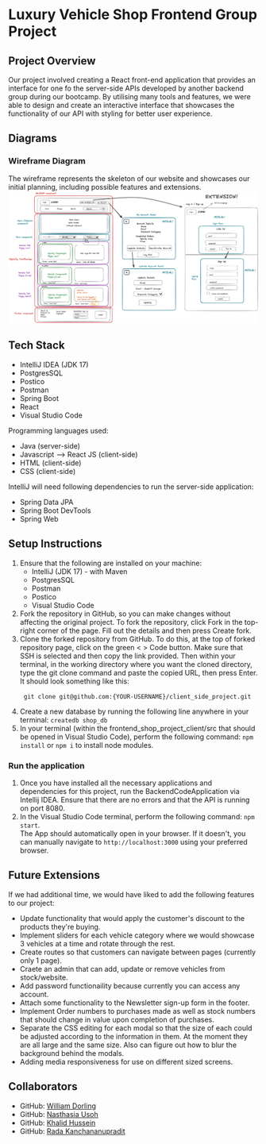 # Luxury Vehicle Shop Frontend Group Project


## Project Overview
Our project involved creating a React front-end application that provides an interface for one fo the server-side APIs developed by another backend group during our bootcamp.
By utilising many tools and features, we were able to design and create an interactive interface that showcases the functionality of our API with styling for better user experience.


## Diagrams
### Wireframe Diagram
The wireframe represents the skeleton of our website and showcases our initial planning, including possible features and extensions.
![Wireframe diagram](Wireframe.png)


## Tech Stack
* IntelliJ IDEA (JDK 17)
* PostgresSQL
* Postico
* Postman
* Spring Boot
* React
* Visual Studio Code

Programming languages used:
* Java (server-side)
* Javascript --> React JS (client-side)
* HTML (client-side)
* CSS (client-side)

IntelliJ will need following dependencies to run the server-side application:
* Spring Data JPA
* Spring Boot DevTools
* Spring Web


## Setup Instructions
1. Ensure that the following are installed on your machine:
   * IntelliJ (JDK 17) - with Maven
   * PostgresSQL
   * Postman
   * Postico
   * Visual Studio Code
2. Fork the repository in GitHub, so you can make changes without affecting the original project. To fork the repository, click Fork in the top-right corner of the page. Fill out the details and then press Create fork.
3. Clone the forked repository from GitHub. To do this, at the top of forked repository page, click on the green < > Code button. Make sure that SSH is selected and then copy the link provided. Then within your terminal, in the working directory where you want the cloned directory, type the git clone command and paste the copied URL, then press Enter. It should look something like this:
    <pre><code> git clone git@github.com:{YOUR-USERNAME}/client_side_project.git </code></pre>
4. Create a new database by running the following line anywhere in your terminal: `createdb shop_db`
5. In your terminal (within the frontend_shop_project_client/src that should be opened in Visual Studio Code), perform the following command: `npm install` or `npm i` to install node modules.

### Run the application
1. Once you have installed all the necessary applications and dependencies for this project, run the BackendCodeApplication via Intellij IDEA. Ensure that there are no errors and that the API is running on port 8080.
2. In the Visual Studio Code terminal, perform the following command: `npm start`. <br>
    The App should automatically open in your browser. If it doesn't, you can manually navigate to `http://localhost:3000` using your preferred browser.


## Future Extensions
If we had additional time, we would have liked to add the following features to our project:
* Update functionality that would apply the customer's discount to the products they're buying.
* Implement sliders for each vehicle category where we would showcase 3 vehicles at a time and rotate through the rest.
* Create routes so that customers can navigate between pages (currently only 1 page).
* Craete an admin that can add, update or remove vehicles from stock/website.
* Add password functionaility because currently you can access any account.
* Attach some functionality to the Newsletter sign-up form in the footer.
* Implement Order numbers to purchases made as well as stock numbers that should change in value upon completion of purchases.
* Separate the CSS editing for each modal so that the size of each could be adjusted according to the information in them. At the moment they are all large and the same size. Also can figure out how to blur the background behind the modals.
* Adding media responsiveness for use on different sized screens.


## Collaborators
- GitHub: [William Dorling](https://github.com/williamdorling)
- GitHub: [Nasthasia Usoh](https://github.com/nasthasiausoh)
- GitHub: [Khalid Hussein](https://github.com/MKADH)
- GitHub: [Rada Kanchananupradit](https://github.com/R08K09)

